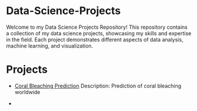 # Data-Science-Projects

Welcome to my Data Science Projects Repository! This repository contains a collection of my data science projects, showcasing my skills and expertise in the field. Each project demonstrates different aspects of data analysis, machine learning, and visualization.

# Projects

- [Coral Bleaching Prediction](https://github.com/jamesbconner/MADS699)
  Description: Prediction of coral bleaching worldwide
  
- 
